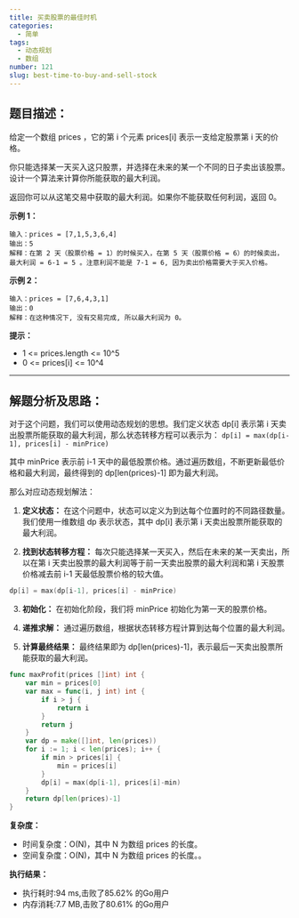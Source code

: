 ```yaml
---
title: 买卖股票的最佳时机
categories:
  - 简单
tags:
  - 动态规划
  - 数组
number: 121
slug: best-time-to-buy-and-sell-stock
---
```


## 题目描述：

给定一个数组 prices ，它的第 i 个元素 prices[i] 表示一支给定股票第 i 天的价格。

你只能选择某一天买入这只股票，并选择在未来的某一个不同的日子卖出该股票。设计一个算法来计算你所能获取的最大利润。

返回你可以从这笔交易中获取的最大利润。如果你不能获取任何利润，返回 0。

**示例 1：**

```
输入：prices = [7,1,5,3,6,4]
输出：5
解释：在第 2 天（股票价格 = 1）的时候买入，在第 5 天（股票价格 = 6）的时候卖出，最大利润 = 6-1 = 5 。注意利润不能是 7-1 = 6, 因为卖出价格需要大于买入价格。
```

**示例 2：**
```
输入：prices = [7,6,4,3,1]
输出：0
解释：在这种情况下, 没有交易完成, 所以最大利润为 0。
```

**提示：**
- 1 <= prices.length <= 10^5
- 0 <= prices[i] <= 10^4

---

## 解题分析及思路：

对于这个问题，我们可以使用动态规划的思想。我们定义状态 dp[i] 表示第 i 天卖出股票所能获取的最大利润，那么状态转移方程可以表示为： `dp[i] = max(dp[i-1], prices[i] - minPrice)`

其中 minPrice 表示前 i-1 天中的最低股票价格。通过遍历数组，不断更新最低价格和最大利润，最终得到的 dp[len(prices)-1] 即为最大利润。

那么对应动态规划解法：

1. **定义状态：** 在这个问题中，状态可以定义为到达每个位置时的不同路径数量。我们使用一维数组 dp 表示状态，其中 dp[i] 表示第 i 天卖出股票所能获取的最大利润。

2. **找到状态转移方程：** 每次只能选择某一天买入，然后在未来的某一天卖出，所以在第 i 天卖出股票的最大利润等于前一天卖出股票的最大利润和第 i 天股票价格减去前 i-1 天最低股票价格的较大值。
```go
dp[i] = max(dp[i-1], prices[i] - minPrice)
```

3. **初始化：** 在初始化阶段，我们将 minPrice 初始化为第一天的股票价格。

4. **递推求解：** 通过遍历数组，根据状态转移方程计算到达每个位置的最大利润。

5. **计算最终结果：** 最终结果即为 dp[len(prices)-1]，表示最后一天卖出股票所能获取的最大利润。

```go
func maxProfit(prices []int) int {
	var min = prices[0]
	var max = func(i, j int) int {
		if i > j {
			return i
		}
		return j
	}
	var dp = make([]int, len(prices))
	for i := 1; i < len(prices); i++ {
		if min > prices[i] {
			min = prices[i]
		}
		dp[i] = max(dp[i-1], prices[i]-min)
	}
	return dp[len(prices)-1]
}
```

**复杂度：**

- 时间复杂度：O(N)，其中 N 为数组 prices 的长度。
- 空间复杂度：O(N)，其中 N 为数组 prices 的长度。。

**执行结果：**

- 执行耗时:94 ms,击败了85.62% 的Go用户
- 内存消耗:7.7 MB,击败了80.61% 的Go用户

